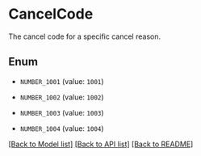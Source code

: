 # CancelCode

The cancel code for a specific cancel reason.

## Enum

* `NUMBER_1001` (value: `1001`)

* `NUMBER_1002` (value: `1002`)

* `NUMBER_1003` (value: `1003`)

* `NUMBER_1004` (value: `1004`)

[[Back to Model list]](../README.md#documentation-for-models) [[Back to API list]](../README.md#documentation-for-api-endpoints) [[Back to README]](../README.md)


